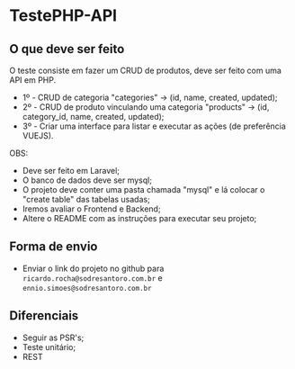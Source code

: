 # TestePHP-API

## O que deve ser feito

O teste consiste em fazer um CRUD de produtos, deve ser feito com uma API em PHP.

- 1º - CRUD de categoria "categories" -> (id, name, created, updated);
- 2º - CRUD de produto vinculando uma categoria "products" -> (id, category_id, name, created, updated);
- 3º - Criar uma interface para listar e executar as ações (de preferência VUEJS).

OBS:
- Deve ser feito em Laravel;
- O banco de dados deve ser mysql;
- O projeto deve conter uma pasta chamada "mysql" e lá colocar o "create table" das tabelas usadas;
- Iremos avaliar o Frontend e Backend;
- Altere o README com as instruções para executar seu projeto;

## Forma de envio

- Enviar o link do projeto no github para `ricardo.rocha@sodresantoro.com.br` e `ennio.simoes@sodresantoro.com.br` 

## Diferenciais
- Seguir as PSR's;
- Teste unitário;
- REST
